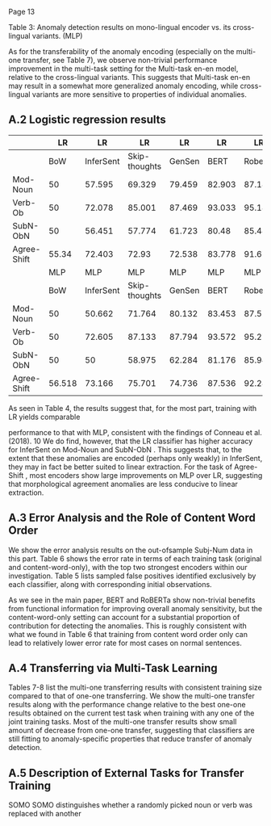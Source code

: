Page 13

Table 3: Anomaly detection results on mono-lingual encoder vs. its cross-lingual variants. (MLP)

As for the transferability of the anomaly encoding (especially on the multi-one transfer, see Table 7), we observe non-trivial performance improvement in the multi-task setting for the Multi-task en-en model, relative to the cross-lingual variants. This suggests that Multi-task en-en may result in a somewhat more generalized anomaly encoding, while cross-lingual variants are more sensitive to properties of individual anomalies.

## A.2 Logistic regression results

|             | LR     | LR        | LR             | LR     | LR     | LR      |
|-------------|--------|-----------|----------------|--------|--------|---------|
|             | BoW    | InferSent | Skip- thoughts | GenSen | BERT   | Roberta |
| Mod-Noun    | 50     | 57.595    | 69.329         | 79.459 | 82.903 | 87.189  |
| Verb-Ob     | 50     | 72.078    | 85.001         | 87.469 | 93.033 | 95.187  |
| SubN-ObN    | 50     | 56.451    | 57.774         | 61.723 | 80.48  | 85.484  |
| Agree-Shift | 55.34  | 72.403    | 72.93          | 72.538 | 83.778 | 91.676  |
|             | MLP    | MLP       | MLP            | MLP    | MLP    | MLP     |
|             | BoW    | InferSent | Skip- thoughts | GenSen | BERT   | Roberta |
| Mod-Noun    | 50     | 50.662    | 71.764         | 80.132 | 83.453 | 87.514  |
| Verb-Ob     | 50     | 72.605    | 87.133         | 87.794 | 93.572 | 95.277  |
| SubN-ObN    | 50     | 50        | 58.975         | 62.284 | 81.176 | 85.943  |
| Agree-Shift | 56.518 | 73.166    | 75.701         | 74.736 | 87.536 | 92.282  |

As seen in Table 4, the results suggest that, for the most part, training with LR yields comparable

performance to that with MLP, consistent with the findings of Conneau et al. (2018). 10 We do find, however, that the LR classifier has higher accuracy for InferSent on Mod-Noun and SubN-ObN . This suggests that, to the extent that these anomalies are encoded (perhaps only weakly) in InferSent, they may in fact be better suited to linear extraction. For the task of Agree-Shift , most encoders show large improvements on MLP over LR, suggesting that morphological agreement anomalies are less conducive to linear extraction.

## A.3 Error Analysis and the Role of Content Word Order

We show the error analysis results on the out-ofsample Subj-Num data in this part. Table 6 shows the error rate in terms of each training task (original and content-word-only), with the top two strongest encoders within our investigation. Table 5 lists sampled false positives identified exclusively by each classifier, along with corresponding initial observations.

As we see in the main paper, BERT and RoBERTa show non-trivial benefits from functional information for improving overall anomaly sensitivity, but the content-word-only setting can account for a substantial proportion of contribution for detecting the anomalies. This is roughly consistent with what we found in Table 6 that training from content word order only can lead to relatively lower error rate for most cases on normal sentences.

## A.4 Transferring via Multi-Task Learning

Tables 7-8 list the multi-one transferring results with consistent training size compared to that of one-one transferring. We show the multi-one transfer results along with the performance change relative to the best one-one results obtained on the current test task when training with any one of the joint training tasks. Most of the multi-one transfer results show small amount of decrease from one-one transfer, suggesting that classifiers are still fitting to anomaly-specific properties that reduce transfer of anomaly detection.

## A.5 Description of External Tasks for Transfer Training

SOMO SOMO distinguishes whether a randomly picked noun or verb was replaced with another